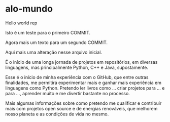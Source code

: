 # alo-mundo
Hello world rep

Isto é um teste para o primeiro COMMIT.

Agora mais um texto para um segundo COMMIT.

Aqui mais uma alteração nesse arquivo inicial.

É o início de uma longa jornada de projetos em repositórios, em diversas linguagens, mas principalmente Python, C++ e Java, supostamente.

Esse é o início de minha experiência com o GitHub, que entre outras finalidades, me permitirá experimentar mais e ganhar mais experiência em linguagens como Python. Pretendo ler livros como ... criar projetos para ... e para ..., aprender muito e me divertir bastante no processo.

Mais algumas informações sobre como pretendo me qualificar e contribuir mais com projetos open source e de energias renováveis, que melhorem nosso planeta e as condições de vida no mesmo.
